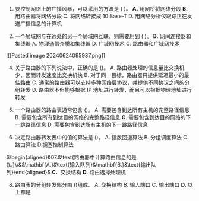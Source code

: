01. 要控制网络上的广播风暴，可以采用的方法是 ( )。
$\mathbf{A.}$ 用网桥将网络分段 
$\mathbf{B.}$ 用路由器将网络分段
C. 将网络转接成 10 Base-T
D. 用网络分析仪跟踪正在发送广播信息的计算机

02. 一个局域网与在远处的另一个局域网互联，则需要用到 ( )。
$\mathbf{B.}$ 网间连接器和集线器
A. 物理通信介质和集线器
D. 广域网技术
C. 路由器和广域网技术

![[Pasted image 20240624095937.png]]



04. 关于路由器的下列说法中，正确的是 ()。
A. 路由器处理的信息量比交换机少，因而转发速度比交换机快
B. 对于同一目标，路由器只提供延迟最小的最佳路由
C. 通常的路由器可以支持多种网络层协议，并提供不同协议之间的分组转发
D. 路由器不但能够根据 IP 地址进行转发，而且可以根据物理地址进行转发

05. 一个路由器的路由表通常包含 ()。
A. 需要包含到达所有主机的完整路径信息
B. 需要包含所有到达目的网络的完整路径信息 
$\mathbf{C}.$ 需要包含到达目的网络的下一跳路径信息
D. 需要包含到达所有主机的下一跳路径信息

06. 决定路由器转发表中的值的算法是 ()。
A. 指数回退算法 B. 分组调度算法  C. 路由算法
D.拥塞控制算法

$\begin{aligned}&07.&\text{路由器中计算路由信息的是()。}\\&&\mathbf{A.}&\text{输入队列}&\mathbf{B.}&\text{输出队列}\end{aligned}$
$\mathbf{C.~}$ 交换结构 $\mathbf{D. }$ 路由选择处理机

08. 路由表的分组转发部分由 ()组成。
$A.$ 交换结构 $B.$ 输入端口 C. 输出端口 $\mathbf{D.}$ 以上都是




